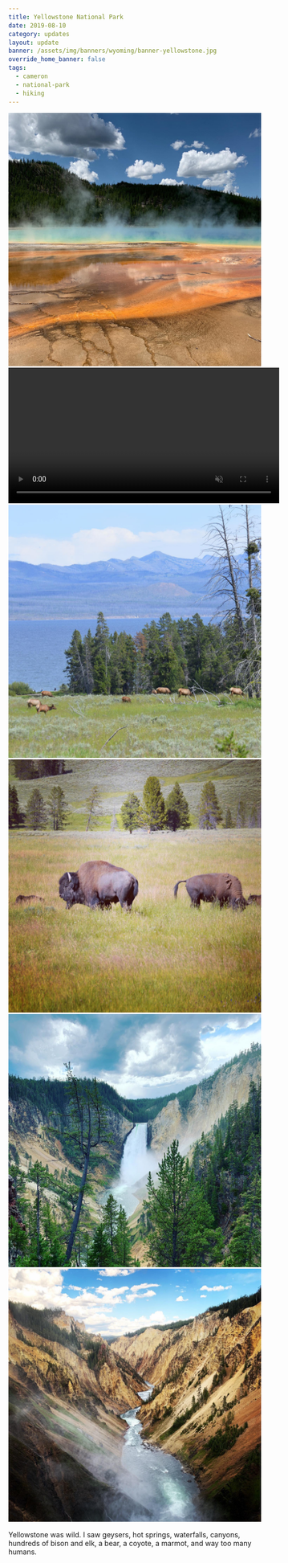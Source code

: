 ```yaml
---
title: Yellowstone National Park
date: 2019-08-10
category: updates
layout: update
banner: /assets/img/banners/wyoming/banner-yellowstone.jpg
override_home_banner: false
tags:
  - cameron
  - national-park
  - hiking
---
```


<div class="img-slider">
    <img src="/assets/img/updates/wyoming/yellowstone/yellowstone-1.jpg">
    <video muted controls width="540">
        <source src="https://dumphole.bbeng89.com/wheresblake/vid/updates/wyoming/yellowstone/ol-faithful.mp4" type="video/mp4">
    </video>
    <img src="/assets/img/updates/wyoming/yellowstone/yellowstone-2.jpg">
    <img src="/assets/img/updates/wyoming/yellowstone/yellowstone-3.jpg">
    <img src="/assets/img/updates/wyoming/yellowstone/yellowstone-4.jpg">
    <img src="/assets/img/updates/wyoming/yellowstone/yellowstone-5.jpg">
</div>

Yellowstone was wild. I saw geysers, hot springs, waterfalls, canyons, hundreds of bison and elk, a bear, a coyote, a marmot, and way too many humans.